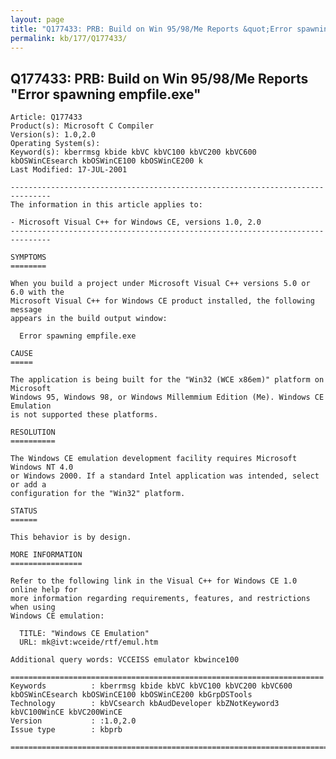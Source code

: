 ```yaml
---
layout: page
title: "Q177433: PRB: Build on Win 95/98/Me Reports &quot;Error spawning empfile.exe&quot;"
permalink: kb/177/Q177433/
---
```


## Q177433: PRB: Build on Win 95/98/Me Reports &quot;Error spawning empfile.exe&quot;

	Article: Q177433
	Product(s): Microsoft C Compiler
	Version(s): 1.0,2.0
	Operating System(s): 
	Keyword(s): kberrmsg kbide kbVC kbVC100 kbVC200 kbVC600 kbOSWinCEsearch kbOSWinCE100 kbOSWinCE200 k
	Last Modified: 17-JUL-2001
	
	-------------------------------------------------------------------------------
	The information in this article applies to:
	
	- Microsoft Visual C++ for Windows CE, versions 1.0, 2.0 
	-------------------------------------------------------------------------------
	
	SYMPTOMS
	========
	
	When you build a project under Microsoft Visual C++ versions 5.0 or 6.0 with the
	Microsoft Visual C++ for Windows CE product installed, the following message
	appears in the build output window:
	
	  Error spawning empfile.exe
	
	CAUSE
	=====
	
	The application is being built for the "Win32 (WCE x86em)" platform on Microsoft
	Windows 95, Windows 98, or Windows Millemmium Edition (Me). Windows CE Emulation
	is not supported these platforms.
	
	RESOLUTION
	==========
	
	The Windows CE emulation development facility requires Microsoft Windows NT 4.0
	or Windows 2000. If a standard Intel application was intended, select or add a
	configuration for the "Win32" platform.
	
	STATUS
	======
	
	This behavior is by design.
	
	MORE INFORMATION
	================
	
	Refer to the following link in the Visual C++ for Windows CE 1.0 online help for
	more information regarding requirements, features, and restrictions when using
	Windows CE emulation:
	
	  TITLE: "Windows CE Emulation"
	  URL: mk@ivt:wceide/rtf/emul.htm
	
	Additional query words: VCCEISS emulator kbwince100
	
	======================================================================
	Keywords          : kberrmsg kbide kbVC kbVC100 kbVC200 kbVC600 kbOSWinCEsearch kbOSWinCE100 kbOSWinCE200 kbGrpDSTools 
	Technology        : kbVCsearch kbAudDeveloper kbZNotKeyword3 kbVC100WinCE kbVC200WinCE
	Version           : :1.0,2.0
	Issue type        : kbprb
	
	=============================================================================
	
